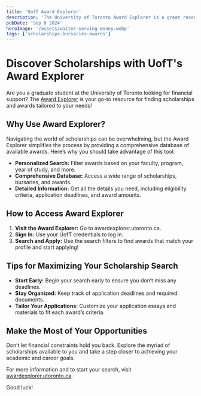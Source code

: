```yaml
---
title: 'UofT Award Explorer'
description: 'The University of Toronto Award Explorer is a great resource for finding scholarships and awards tailored to your needs.'
pubDate: 'Sep 8 2024'
heroImage: '/assets/waiter-serving-money.webp'
tags: ['scholarships-bursaries-awards']
---
```


# Discover Scholarships with UofT's Award Explorer

Are you a graduate student at the University of Toronto looking for financial support? The [Award Explorer](https://awardexplorer.utoronto.ca/) is your go-to resource for finding scholarships and awards tailored to your needs!

## Why Use Award Explorer?
Navigating the world of scholarships can be overwhelming, but the Award Explorer simplifies the process by providing a comprehensive database of available awards. Here’s why you should take advantage of this tool:

- **Personalized Search:** Filter awards based on your faculty, program, year of study, and more.
- **Comprehensive Database:** Access a wide range of scholarships, bursaries, and awards.
- **Detailed Information:** Get all the details you need, including eligibility criteria, application deadlines, and award amounts.

## How to Access Award Explorer
1. **Visit the Award Explorer:** Go to awardexplorer.utoronto.ca.
2. **Sign In:** Use your UofT credentials to log in.
3. **Search and Apply:** Use the search filters to find awards that match your profile and start applying!

## Tips for Maximizing Your Scholarship Search
- **Start Early:** Begin your search early to ensure you don’t miss any deadlines.
- **Stay Organized:** Keep track of application deadlines and required documents.
- **Tailor Your Applications:** Customize your application essays and materials to fit each award’s criteria.

## Make the Most of Your Opportunities
Don’t let financial constraints hold you back. Explore the myriad of scholarships available to you and take a step closer to achieving your academic and career goals.

For more information and to start your search, visit [awardexplorer.utoronto.ca](https://awardexplorer.utoronto.ca/).

Good luck!
